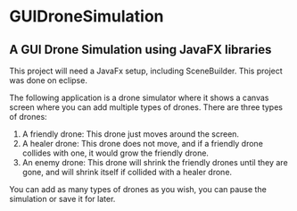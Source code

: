 # GUIDroneSimulation

## A GUI Drone Simulation using JavaFX libraries

This project will need a JavaFx setup, including SceneBuilder. This project was done on eclipse.

The following application is a drone simulator where it shows a canvas screen where you can add multiple types of drones.
There are three types of drones:
  1. A friendly drone: This drone just moves around the screen.
  2. A healer drone: This drone does not move, and if a friendly drone collides with one, it would grow the friendly drone.
  3. An enemy drone: This drone will shrink the friendly drones until they are gone, and will shrink itself if collided with a healer drone.
  
  You can add as many types of drones as you wish, you can pause the simulation or save it for later.
  
